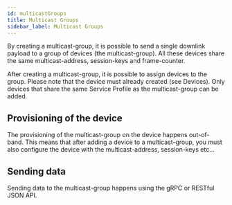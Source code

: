 ```yaml
---
id: multicastGroups
title: Multicast Groups
sidebar_label: Multicast Groups
---
```

By creating a multicast-group, it is possible to send a single downlink payload to a group of devices (the multicast-group). All these devices share the same multicast-address, session-keys and frame-counter.

After creating a multicast-group, it is possible to assign devices to the group. Please note that the device must already created (see Devices). Only devices that share the same Service Profile as the multicast-group can be added.

## Provisioning of the device
The provisioning of the multicast-group on the device happens out-of-band. This means that after adding a device to a multicast-group, you must also configure the device with the multicast-address, session-keys etc…

## Sending data
Sending data to the multicast-group happens using the gRPC or RESTful JSON API.